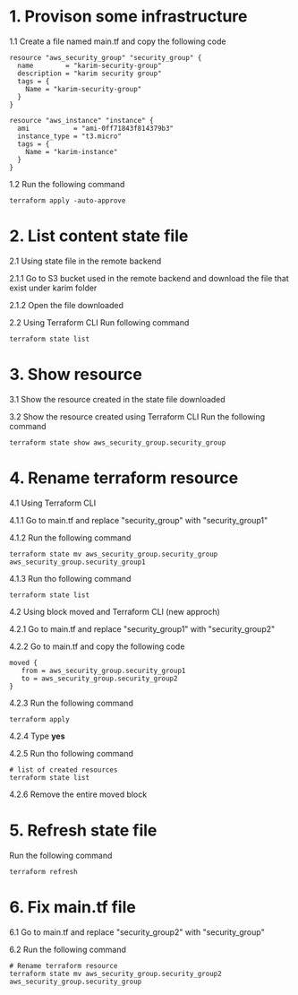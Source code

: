 # 1. Provison some infrastructure
1.1 Create a file named main.tf and copy the following code
```
resource "aws_security_group" "security_group" {
  name        = "karim-security-group"
  description = "karim security group"
  tags = {
    Name = "karim-security-group"
  }
}

resource "aws_instance" "instance" {
  ami           = "ami-0ff71843f814379b3"
  instance_type = "t3.micro"
  tags = {
    Name = "karim-instance"
  }
}
```
1.2 Run the following command
```
terraform apply -auto-approve
```

# 2. List content state file 
2.1 Using state file in the remote backend

2.1.1 Go to S3 bucket used in the remote backend and download the file that exist under karim folder

2.1.2 Open the file downloaded

2.2 Using Terraform CLI
Run following command
```
terraform state list
```

# 3. Show resource
3.1 Show the resource created in the state file downloaded

3.2 Show the resource created using Terraform CLI
Run the following command
```
terraform state show aws_security_group.security_group
```

# 4. Rename terraform resource
4.1 Using Terraform CLI 

4.1.1 Go to main.tf and replace "security_group" with "security_group1"

4.1.2 Run the following command   
```
terraform state mv aws_security_group.security_group aws_security_group.security_group1
```
4.1.3 Run tho following command
```
terraform state list
```

4.2 Using block moved and Terraform CLI (new approch)

4.2.1 Go to main.tf and replace "security_group1" with "security_group2"

4.2.2 Go to main.tf and copy the following code
```
moved {
   from = aws_security_group.security_group1
   to = aws_security_group.security_group2
}
```

4.2.3 Run the following command
```
terraform apply
```
4.2.4 Type **yes**

4.2.5 Run tho following command
```
# list of created resources
terraform state list
```
4.2.6 Remove the entire moved block

# 5. Refresh state file
Run the following command
```
terraform refresh
```

# 6. Fix main.tf file
6.1 Go to main.tf and replace "security_group2" with "security_group"

6.2 Run the following command   
```
# Rename terraform resource
terraform state mv aws_security_group.security_group2 aws_security_group.security_group
```